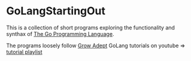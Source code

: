 # GoLangStartingOut

This is a collection of short programs exploring the functionality and synthax of [The Go Programming Language](https://go.dev/).

The programs loosely follow [Grow Adept](https://www.youtube.com/@GrowAdept) GoLang tutorials on youtube => [tutorial playlist](https://youtube.com/playlist?list=PLUGZEm5zVn54n3LQ8DYLdmxCpRiJRsMkP)
